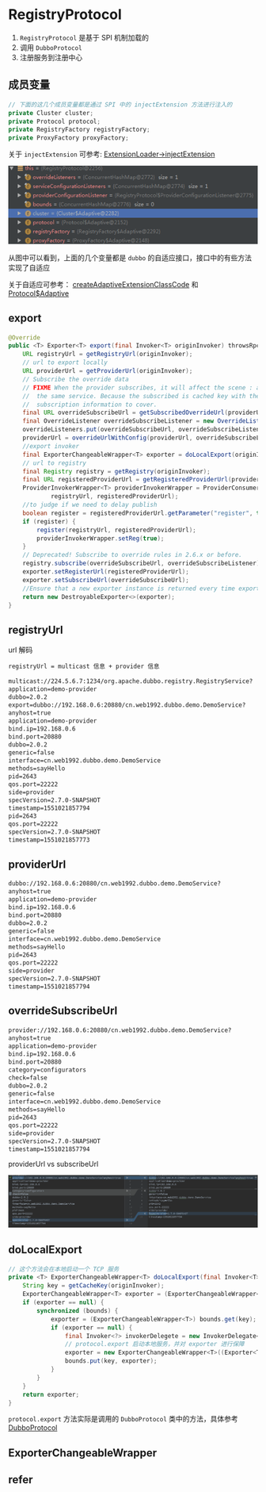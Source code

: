 # RegistryProtocol

1. `RegistryProtocol` 是基于 SPI 机制加载的
2. 调用 `DubboProtocol`
3. 注册服务到注册中心

## 成员变量

```java
// 下面的这几个成员变量都是通过 SPI 中的 injectExtension 方法进行注入的
private Cluster cluster;
private Protocol protocol;
private RegistryFactory registryFactory;
private ProxyFactory proxyFactory;
```

关于 `injectExtension` 可参考: [ExtensionLoader->injectExtension](dubbo-extension-loader.md#injectExtension)

![dubbo-protocol-registry-protocol](images/dubbo-protocol-registry-protocol.png)

从图中可以看到，上面的几个变量都是 `dubbo` 的自适应接口，接口中的有些方法实现了自适应

关于自适应可参考： [createAdaptiveExtensionClassCode](dubbo-extension-loader.md#createAdaptiveExtensionClassCode) 和 [Protocol$Adaptive](dubbo-extension-loader.md#ProtocolAdaptive)

## export

```java
@Override
public <T> Exporter<T> export(final Invoker<T> originInvoker) throwsRpcException {
    URL registryUrl = getRegistryUrl(originInvoker);
    // url to export locally
    URL providerUrl = getProviderUrl(originInvoker);
    // Subscribe the override data
    // FIXME When the provider subscribes, it will affect the scene : a certain JVM exposes the service and call
    //  the same service. Because the subscribed is cached key with the name of the service, it causes the
    //  subscription information to cover.
    final URL overrideSubscribeUrl = getSubscribedOverrideUrl(providerUrl);
    final OverrideListener overrideSubscribeListener = new OverrideListener(overrideSubscribeUrl, originInvoker);
    overrideListeners.put(overrideSubscribeUrl, overrideSubscribeListener);
    providerUrl = overrideUrlWithConfig(providerUrl, overrideSubscribeListener);
    //export invoker
    final ExporterChangeableWrapper<T> exporter = doLocalExport(originInvoker, providerUrl);
    // url to registry
    final Registry registry = getRegistry(originInvoker);
    final URL registeredProviderUrl = getRegisteredProviderUrl(providerUrl, registryUrl);
    ProviderInvokerWrapper<T> providerInvokerWrapper = ProviderConsumerRegTable.registerProvider(originInvoker,
            registryUrl, registeredProviderUrl);
    //to judge if we need to delay publish
    boolean register = registeredProviderUrl.getParameter("register", true);
    if (register) {
        register(registryUrl, registeredProviderUrl);
        providerInvokerWrapper.setReg(true);
    }
    // Deprecated! Subscribe to override rules in 2.6.x or before.
    registry.subscribe(overrideSubscribeUrl, overrideSubscribeListener);
    exporter.setRegisterUrl(registeredProviderUrl);
    exporter.setSubscribeUrl(overrideSubscribeUrl);
    //Ensure that a new exporter instance is returned every time export
    return new DestroyableExporter<>(exporter);
}
```

## registryUrl

url 解码

`registryUrl = multicast 信息 + provider 信息`

```url
multicast://224.5.6.7:1234/org.apache.dubbo.registry.RegistryService?application=demo-provider
dubbo=2.0.2
export=dubbo://192.168.0.6:20880/cn.web1992.dubbo.demo.DemoService?anyhost=true
application=demo-provider
bind.ip=192.168.0.6
bind.port=20880
dubbo=2.0.2
generic=false
interface=cn.web1992.dubbo.demo.DemoService
methods=sayHello
pid=2643
qos.port=22222
side=provider
specVersion=2.7.0-SNAPSHOT
timestamp=1551021857794
pid=2643
qos.port=22222
specVersion=2.7.0-SNAPSHOT
timestamp=1551021857773
```

## providerUrl

```url
dubbo://192.168.0.6:20880/cn.web1992.dubbo.demo.DemoService?anyhost=true
application=demo-provider
bind.ip=192.168.0.6
bind.port=20880
dubbo=2.0.2
generic=false
interface=cn.web1992.dubbo.demo.DemoService
methods=sayHello
pid=2643
qos.port=22222
side=provider
specVersion=2.7.0-SNAPSHOT
timestamp=1551021857794
```

## overrideSubscribeUrl

```url
provider://192.168.0.6:20880/cn.web1992.dubbo.demo.DemoService?anyhost=true
application=demo-provider
bind.ip=192.168.0.6
bind.port=20880
category=configurators
check=false
dubbo=2.0.2
generic=false
interface=cn.web1992.dubbo.demo.DemoService
methods=sayHello
pid=2643
qos.port=22222
side=provider
specVersion=2.7.0-SNAPSHOT
timestamp=1551021857794
```

providerUrl vs subscribeUrl

![overrideSubscribeUrl-vs-providerUrl](images/overrideSubscribeUrl-vs-providerUrl.png)

## doLocalExport

```java
// 这个方法会在本地启动一个 TCP 服务
private <T> ExporterChangeableWrapper<T> doLocalExport(final Invoker<T> originInvoker, URL providerUrl) {
    String key = getCacheKey(originInvoker);
    ExporterChangeableWrapper<T> exporter = (ExporterChangeableWrapper<T>) bounds.get(key);
    if (exporter == null) {
        synchronized (bounds) {
            exporter = (ExporterChangeableWrapper<T>) bounds.get(key);
            if (exporter == null) {
                final Invoker<?> invokerDelegete = new InvokerDelegate<T>(originInvoker, providerUrl);
                // protocol.export 启动本地服务，并对 exporter 进行保障
                exporter = new ExporterChangeableWrapper<T>((Exporter<T>) protocol.export(invokerDelegete), originInvoker);
                bounds.put(key, exporter);
            }
        }
    }
    return exporter;
}
```

`protocol.export` 方法实际是调用的 `DubboProtocol` 类中的方法，具体参考 [DubboProtocol](dubbo-protocol-dubbo-protocol.md)

## ExporterChangeableWrapper

## refer